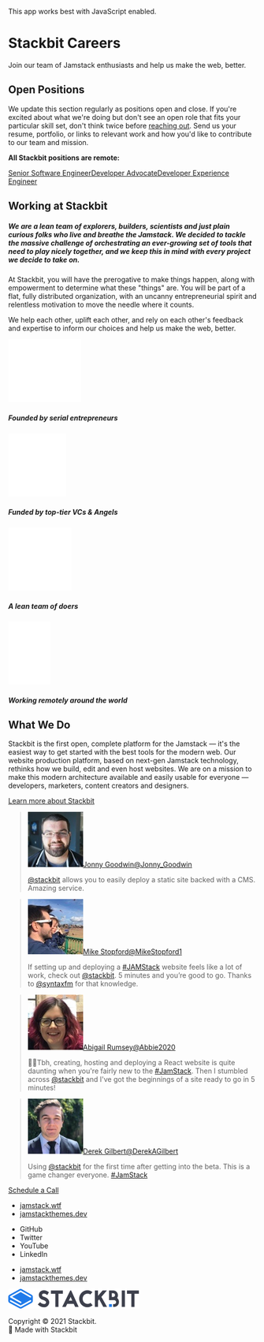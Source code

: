 This app works best with JavaScript enabled.







Stackbit Careers
================

Join our team of Jamstack enthusiasts and help us make the web, better.

Open Positions
--------------

We update this section regularly as positions open and close. If you're excited about what we're doing but don't see an open role that fits your particular skill set, don't think twice before [reaching out](https://jobs.lever.co/stackbit/036e8e97-d078-44a4-ba75-869a7f9719d9). Send us your resume, portfolio, or links to relevant work and how you'd like to contribute to our team and mission.

**All Stackbit positions are remote:**

<a href="https://jobs.lever.co/stackbit/4230f54e-448d-478c-9bf6-649d265c1155?lever-origin=applied&amp;lever-source%5B%5D=Stackbit.com" class="button-component button-component-theme-accent"><span>Senior Software Engineer</span></a><a href="https://jobs.lever.co/stackbit/2c37dd53-bc75-4645-8064-c74c4054dca7?lever-origin=applied&amp;lever-source%5B%5D=stackbit.com" class="button-component button-component-theme-accent"><span>Developer Advocate</span></a><a href="https://jobs.lever.co/stackbit/c8bb0edb-32c4-4d78-8af4-46fdbdbfabf9?lever-origin=applied&amp;lever-source%5B%5D=Stackbit.com" class="button-component button-component-theme-accent"><span>Developer Experience Engineer</span></a>

Working at Stackbit
-------------------

##### We are a lean team of explorers, builders, scientists and just plain curious folks who live and breathe the Jamstack. We decided to tackle the massive challenge of orchestrating an ever-growing set of tools that need to play nicely together, and we keep this in mind with every project we decide to take on. 

  
At Stackbit, you will have the prerogative to make things happen, along with empowerment to determine what these "things" are. You will be part of a flat, fully distributed organization, with an uncanny entrepreneurial spirit and relentless motivation to move the needle where it counts.  

We help each other, uplift each other, and rely on each other's feedback and expertise to inform our choices and help us make the web, better.

  

![](/images/1562380634-founded-icon.svg)

##### Founded by serial entrepreneurs

![](/images/1562380635-funded-icon.svg)

##### Funded by top-tier VCs & Angels 

![](/images/1562380631-employees-icon.svg)

##### A lean team of doers

![](/images/1562380636-location-icon.svg)

##### Working remotely around the world

What We Do
----------

Stackbit is the first open, complete platform for the Jamstack — it's the easiest way to get started with the best tools for the modern web. Our website production platform, based on next-gen Jamstack technology, rethinks how we build, edit and even host websites. We are on a mission to make this modern architecture available and easily usable for everyone — developers, marketers, content creators and designers.

<a href="https://www.stackbit.com/about/" class="button-component button-component-theme-accent"><span>Learn more about Stackbit</span></a>



> <img src="/images/1566230159-jonny-goodwin.jpg" class="avatar" />[Jonny Goodwin<span class="small">@Jonny\_Goodwin</span>](https://twitter.com/Jonny_Goodwin/status/1108768178899951616)
>
> [@stackbit](https://twitter.com/stackbit) allows you to easily deploy a static site backed with a CMS. Amazing service.

> <img src="/images/1570526957-mike.jpg" class="avatar" />[Mike Stopford<span class="small">@MikeStopford1</span>](https://twitter.com/MikeStopford1/status/1171060449946849280)
>
> If setting up and deploying a [\#JAMStack](https://twitter.com/hashtag/JAMStack?src=hashtag_click) website feels like a lot of work, check out [@stackbit](https://twitter.com/stackbit). 5 minutes and you’re good to go. Thanks to [@syntaxfm](https://twitter.com/syntaxfm) for that knowledge.

> <img src="/images/1566230899-abigail-rumsey.jpg" class="avatar" />[Abigail Rumsey<span class="small">@Abbie2020</span>](https://twitter.com/Abbie2020/status/1163473062152593408)
>
> 👩‍💻Tbh, creating, hosting and deploying a React website is quite daunting when you're fairly new to the [\#JamStack](https://twitter.com/hashtag/JamStack?src=hash). Then I stumbled across [@stackbit](https://twitter.com/stackbit) and I've got the beginnings of a site ready to go in 5 minutes!

> <img src="/images/1565857388-derekgilbert.jpg" class="avatar" />[Derek Gilbert<span class="small">@DerekAGilbert</span>](https://twitter.com/DerekAGilbert/status/1121109630153674752)
>
> Using [@stackbit](https://twitter.com/stackbit) for the first time after getting into the beta. This is a game changer everyone. [\#JamStack](https://twitter.com/hashtag/JamStack?src=hash)



<a href="https://calendly.com/ryland-stackbit/30min/" class="button-component button-component-theme-accent"><span>Schedule a Call</span></a>









-   <a href="https://jamstack.wtf/" class="footer-link-blue">jamstack.wtf</a>
-   <a href="https://jamstackthemes.dev/" class="footer-link-blue">jamstackthemes.dev</a>



<!-- -->

-   <span class="screen-reader-text">GitHub</span>
-   <span class="screen-reader-text">Twitter</span>
-   <span class="screen-reader-text">YouTube</span>
-   <span class="screen-reader-text">LinkedIn</span>

<!-- -->

-   <a href="https://jamstack.wtf/" class="footer-link-blue">jamstack.wtf</a>
-   <a href="https://jamstackthemes.dev/" class="footer-link-blue">jamstackthemes.dev</a>

<a href="/" class="footer-logo"><img src="/images/logo_alt.svg" alt="Stackbit logo" /></a>

Copyright © 2021 Stackbit.  
💖 Made with Stackbit

<img src="https://www.facebook.com/tr?id=2703040533152181&amp;ev=PageView&amp;noscript=1" width="1" height="1" />
